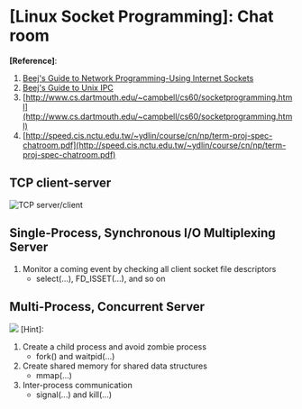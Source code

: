 # [Linux Socket Programming]: Chat room
**[Reference]**:
1) [Beej's Guide to Network Programming-Using Internet Sockets](http://beej.us/guide/bgnet/output/html/singlepage/bgnet.html)
2) [Beej's Guide to Unix IPC](http://beej.us/guide/bgipc/output/html/singlepage/bgipc.html)
3) [http://www.cs.dartmouth.edu/~campbell/cs60/socketprogramming.html](http://www.cs.dartmouth.edu/~campbell/cs60/socketprogramming.html)
4) [http://speed.cis.nctu.edu.tw/~ydlin/course/cn/np/term-proj-spec-chatroom.pdf](http://speed.cis.nctu.edu.tw/~ydlin/course/cn/np/term-proj-spec-chatroom.pdf)

## TCP client-server
![TCP server/client](http://www.cs.dartmouth.edu/~campbell/cs60/TCPsockets.jpg)

## Single-Process, Synchronous I/O Multiplexing Server
1. Monitor a coming event by checking all client socket file descriptors
    - select(...), FD_ISSET(...), and so on

## Multi-Process, Concurrent Server
![](http://www.cs.dartmouth.edu/~campbell/cs60/concurrentserver.jpg)
[Hint]:
1. Create a child process and avoid zombie process
    - fork() and waitpid(...)
2. Create shared memory for shared data structures
    - mmap(...)
3. Inter-process communication
    - signal(...) and kill(...)
